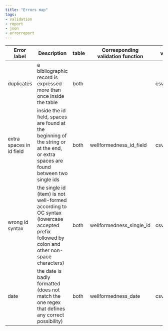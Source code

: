 ```yaml
---
title: "Errors map"
tags:
- validation
- report
- json
- errorreport
---
```


|Error label             |Description                                                                                                                                |table|Corresponding validation function|validation_level  |error_type|field                                                           |valid|located_in|message|Report example|notes                                       |
|------------------------|-------------------------------------------------------------------------------------------------------------------------------------------|-----|---------------------------------|------------------|----------|----------------------------------------------------------------|-----|----------|-------|--------------|--------------------------------------------|
|duplicates              |a bibliographic record is expressed more than once inside the table                                                                        |both |                                 |csv_wellformedness|warning   |                                                                |     |row       |       |              |multiple rows                               |
|extra spaces in id field|inside the id field, spaces are found at the beginning of the string or at the end, or extra spaces are found between two single ids       |both |wellformedness_id_field          |csv_wellformedness|error     |citing_id', 'cited_id' or 'id'                                  |no   |field     |       |              |multiple items                              |
|wrong id syntax         |the single id (item) is not well-formed according to OC syntax (lowercase accepted prefix followed by colon and other non-space characters)|both |wellformedness_single_id         |csv_wellformedness|error     |citing_id', 'cited_id' or 'id'                                  |no   |item      |       |              |multiple items to avoid useless repetitions?|
|date                    |the date is badly formatted (does not match the one regex that defines any correct possibility)                                            |both |wellformedness_date              |csv_wellformedness|error     |citing_publication_date', 'cited_publication_date' or 'pub_date'|no   |field     |       |              |                                            |
